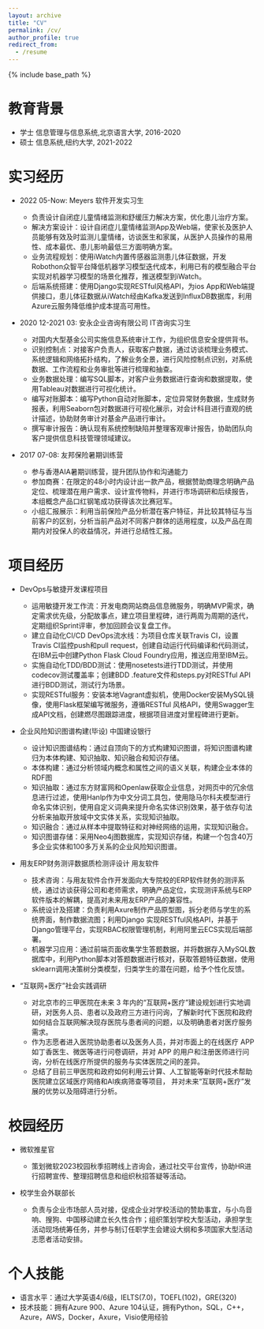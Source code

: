 ```yaml
---
layout: archive
title: "CV"
permalink: /cv/
author_profile: true
redirect_from:
  - /resume
---
```


{% include base_path %}

教育背景
======
* 学士 信息管理与信息系统,北京语言大学, 2016-2020
* 硕士 信息系统,纽约大学, 2021-2022

实习经历
======
* 2022 05-Now: Meyers 软件开发实习生
  * 负责设计自闭症儿童情绪监测和舒缓压力解决方案，优化患儿治疗方案。
  * 解决方案设计：设计自闭症儿童情绪监测App及Web端，使家长及医护人员能够有效及时监测儿童情绪，访谈医生和家属，从医护人员操作的易用性、成本最优、患儿影响最低三方面明确方案。
  * 业务流程规划：使用iWatch内置传感器监测患儿体征数据，开发Robothon众智平台降低机器学习模型迭代成本，利用已有的模型融合平台实现对机器学习模型的场景化推荐，推送模型到iWatch。
  * 后端系统搭建：使用Django实现RESTful风格API，为ios App和Web端提供接口，患儿体征数据从iWatch经由Kafka发送到InfluxDB数据库，利用Azure云服务降低维护成本提高可用性。

* 2020 12-2021 03: 安永企业咨询有限公司 IT咨询实习生
  * 对国内大型基金公司实施信息系统审计工作，为组织信息安全提供背书。
  * 识别控制点：对接客户负责人，获取客户数据，通过访谈梳理业务模式、系统逻辑和网络拓扑结构，了解业务全景，进行风险控制点识别，对系统数据、工作流程和业务审批等进行梳理和抽查。
  * 业务数据处理：编写SQL脚本，对客户业务数据进行查询和数据提取，使用Tableau对数据进行可视化统计。
  * 编写对账脚本：编写Python自动对账脚本，定位异常财务数据，生成财务报表，利用Seaborn包对数据进行可视化展示，对会计科目进行直观的统计描述，协助财务审计对基金产品进行审计。
  * 撰写审计报告：确认现有系统控制缺陷并整理客观审计报告，协助团队向客户提供信息科技管理领域建议。

* 2017 07-08: 友邦保险暑期训练营
  * 参与香港AIA暑期训练营，提升团队协作和沟通能力
  *	参加商赛：在限定的48小时内设计出一款产品，根据赞助商理念明确产品定位、梳理潜在用户需求、设计宣传物料，并进行市场调研和后续报告，本组概念产品口红钢笔成功获得该次比赛冠军。
  *	小组汇报展示：利用当前保险产品分析潜在客户特征，并比较其特征与当前客户的区别，分析当前产品对不同客户群体的适用程度，以及产品在周期内对投保人的收益情况，并进行总结性汇报。

项目经历
======

* DevOps与敏捷开发课程项目
  *	运用敏捷开发工作流：开发电商网站商品信息微服务，明确MVP需求，确定需求优先级，分配故事点，建立项目里程碑，进行两周为周期的迭代，定期组织Sprint评审，参加回顾会议复盘工作。
  * 建立自动化CI/CD DevOps流水线：为项目仓库关联Travis CI，设置Travis CI监控push和pull request，创建自动运行代码编译和代码测试，在IBM云中创建Python Flask Cloud Foundry应用，推送应用至IBM云。
  * 实施自动化TDD/BDD测试：使用nosetests进行TDD测试，并使用codecov测试覆盖率；创建BDD .feature文件和steps.py对RESTful API进行BDD测试，测试行为场景。
  * 实现RESTful服务：安装本地Vagrant虚拟机，使用Docker安装MySQL镜像，使用Flask框架编写微服务，遵循RESTful 风格API，使用Swagger生成API文档，创建燃尽图跟踪进度，根据项目进度对里程碑进行更新。

* 企业风险知识图谱构建(毕设) 中国建设银行
  * 设计知识图谱结构：通过自顶向下的方式构建知识图谱，将知识图谱构建归为本体构建、知识抽取、知识融合和知识存储。
  * 本体构建：通过分析领域内概念和属性之间的语义关联，构建企业本体的RDF图
  * 知识抽取：通过东方财富网和Openlaw获取企业信息，对网页中的冗余信息进行过滤，使用Hanlp作为中文分词工具包，使用隐马尔科夫模型进行命名实体识别，使用自定义词典来提升命名实体识别效果，基于依存句法分析来抽取开放域中文实体关系，实现知识抽取。
  * 知识融合：通过从样本中提取特征和对神经网络的运用，实现知识融合。
  * 知识图谱存储：采用Neo4j图数据库，实现知识存储，构建一个包含40万多企业实体和100多万关系的企业风险知识图谱。

* 用友ERP财务测评数据质检测评设计 用友软件
  * 技术咨询：与用友软件合作开发面向大专院校的ERP软件财务的测评系统，通过访谈获得公司和老师需求，明确产品定位，实现测评系统与ERP软件版本的解耦，提高对未来用友ERP产品的兼容性。
  * 系统设计及搭建：负责利用Axure制作产品原型图，拆分老师与学生的系统界面，制作数据流图；利用Django 实现RESTful风格API，并基于Django管理平台，实现RBAC权限管理机制，利用阿里云ECS实现后端部署。
  * 机器学习应用：通过前端页面收集学生答题数据，并将数据存入MySQL数据库中，利用Python脚本对答题数据进行核对，获取答题特征数据，使用sklearn调用决策树分类模型，归类学生的潜在问题，给予个性化反馈。

* “互联网+医疗”社会实践调研
  * 对北京市的三甲医院在未来 3 年内的“互联网+医疗”建设规划进行实地调研，对医务人员、患者以及政府三方进行问询，了解新时代下医院和政府如何结合互联网解决现存医院与患者间的问题，以及明确患者对医疗服务需求。
  * 作为志愿者进入医院协助患者以及医务人员，并对市面上的在线医疗 APP 如丁香医生、微医等进行问卷调研，并对 APP 的用户和注册医师进行问询，分析在线医疗所提供的服务与实体医院之间的差异。
  * 总结了目前三甲医院和政府如何利用云计算、人工智能等新时代技术帮助医院建立区域医疗网络和AI疾病筛查等项目， 并对未来“互联网+医疗”发展的优势以及阻碍进行分析。 




校园经历
======
* 微软推星官
  * 策划微软2023校园秋季招聘线上咨询会，通过社交平台宣传，协助HR进行招聘宣传、整理招聘信息和组织秋招答疑等活动。

* 校学生会外联部长
  *	负责与企业市场部人员对接，促成企业对学校活动的赞助事宜，与小鸟音响、搜狗、中国移动建立长久性合作；组织策划学校大型活动，承担学生活动现场统筹任务，并参与制订任职学生会建设大纲和多项国家大型活动志愿者活动安排。


  
个人技能
======
* 语言水平：通过大学英语4/6级，IELTS(7.0)，TOEFL(102)，GRE(320)
* 技术技能：拥有Azure 900、Azure 104认证，拥有Python，SQL，C++，Azure，AWS，Docker，Axure，Visio使用经验


  
